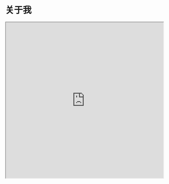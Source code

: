 # 关于我

<!-- ::: tip 关于我

- [github](https://github.com/xxxsjan)
- [简书](https://www.jianshu.com/u/2b406a3be47b)
- [npm](https://www.npmjs.com/~xxsjan)
::: -->

<iframe src="https://github.com/xxxsjan" width="100%" height="500"></iframe>
